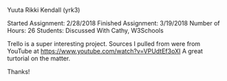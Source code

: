 
Yuuta Rikki Kendall (yrk3)

Started Assignment: 2/28/2018
Finished Assignment: 3/19/2018
Number of Hours: 26
Students: Discussed With Cathy, W3Schools

Trello is a super interesting project. 
Sources I pulled from were from YouTube at https://www.youtube.com/watch?v=VPUdtEf3oXI
A great turtorial on the matter. 

Thanks! 
